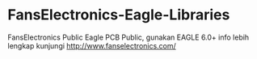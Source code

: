 # FansElectronics-Eagle-Libraries
FansElectronics Public Eagle PCB Public, gunakan EAGLE 6.0+ info lebih lengkap kunjungi http://www.fanselectronics.com/
